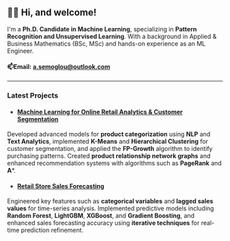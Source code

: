## 👋🏻 Hi, and welcome!

I'm a **Ph.D. Candidate in Machine Learning**, specializing in **Pattern Recognition and Unsupervised Learning**. With a background in Applied & Business Mathematics (BSc, MSc) and hands-on experience as an ML Engineer.

#### 📫Email: [a.semoglou@outlook.com](mailto:a.semoglou@outlook.com)

***

### Latest Projects

- #### [Machine Learning for Online Retail Analytics & Customer Segmentation](https://github.com/semoglou/Machine-Learning-Customer-Segmentation)
Developed advanced models for **product categorization** using **NLP** and **Text Analytics**, implemented **K-Means** and **Hierarchical Clustering** for customer segmentation, and applied the **FP-Growth** algorithm to identify purchasing patterns. Created **product relationship network graphs** and enhanced recommendation systems with algorithms such as **PageRank** and **A***.

- #### [Retail Store Sales Forecasting](https://github.com/semoglou/Retail-Store-Sales-Forecasting)
Engineered key features such as **categorical variables** and **lagged sales values** for time-series analysis. Implemented predictive models including **Random Forest**, **LightGBM**, **XGBoost**, and **Gradient Boosting**, and enhanced sales forecasting accuracy using **iterative techniques** for real-time prediction refinement.

